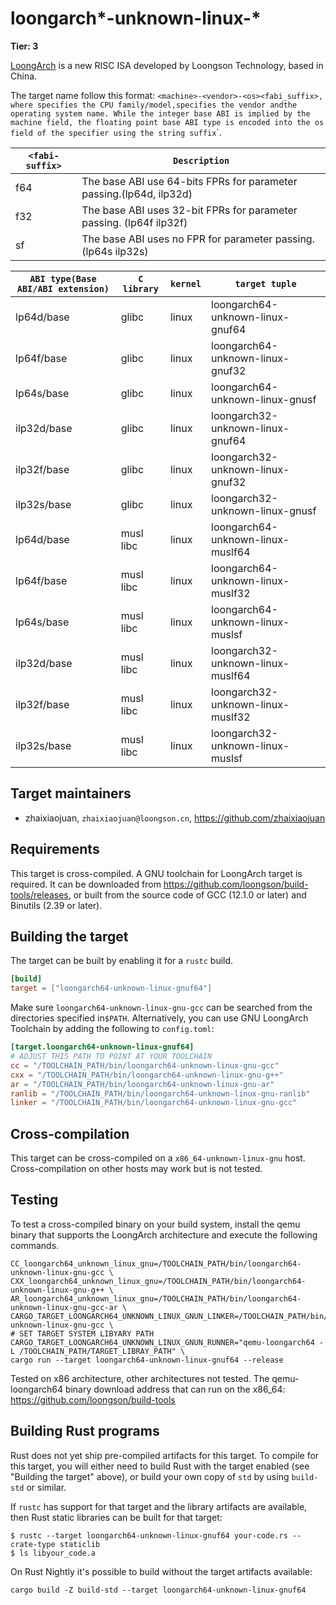 # loongarch\*-unknown-linux-\*

**Tier: 3**

[LoongArch] is a new RISC ISA developed by Loongson Technology, based in China.

[LoongArch]: https://loongson.github.io/LoongArch-Documentation/README-EN.html

The target name follow this format: `<machine>-<vendor>-<os><fabi_suffix>, where `<machine>` specifies the CPU family/model, `<vendor>` specifies the vendor and `<os>` the operating system name.
While the integer base ABI is implied by the machine field, the floating point base ABI type is encoded into the os field of the specifier using the string suffix `<fabi-suffix>`.

|    `<fabi-suffix>`     |                           `Description`                            |
|------------------------|--------------------------------------------------------------------|
|          f64           | The base ABI use 64-bits FPRs for parameter passing.(lp64d, ilp32d)|
|          f32           | The base ABI uses 32-bit FPRs for parameter passing. (lp64f ilp32f)|
|          sf            | The base ABI uses no FPR for parameter passing. (lp64s ilp32s)     |

|`ABI type(Base ABI/ABI extension)`| `C library` | `kernel` |          `target tuple`          |
|----------------------------------|-------------|----------|----------------------------------|
|           lp64d/base             |   glibc     |  linux   | loongarch64-unknown-linux-gnuf64 |
|           lp64f/base             |   glibc     |  linux   | loongarch64-unknown-linux-gnuf32 |
|           lp64s/base             |   glibc     |  linux   | loongarch64-unknown-linux-gnusf  |
|           ilp32d/base            |   glibc     |  linux   | loongarch32-unknown-linux-gnuf64 |
|           ilp32f/base            |   glibc     |  linux   | loongarch32-unknown-linux-gnuf32 |
|           ilp32s/base            |   glibc     |  linux   | loongarch32-unknown-linux-gnusf  |
|           lp64d/base             |  musl libc  |  linux   | loongarch64-unknown-linux-muslf64|
|           lp64f/base             |  musl libc  |  linux   | loongarch64-unknown-linux-muslf32|
|           lp64s/base             |  musl libc  |  linux   | loongarch64-unknown-linux-muslsf |
|           ilp32d/base            |  musl libc  |  linux   | loongarch32-unknown-linux-muslf64|
|           ilp32f/base            |  musl libc  |  linux   | loongarch32-unknown-linux-muslf32|
|           ilp32s/base            |  musl libc  |  linux   | loongarch32-unknown-linux-muslsf |

## Target maintainers

- zhaixiaojuan, `zhaixiaojuan@loongson.cn`, https://github.com/zhaixiaojuan

## Requirements

This target is cross-compiled.
A GNU toolchain for LoongArch target is required.  It can be downloaded from https://github.com/loongson/build-tools/releases, or built from the source code of GCC (12.1.0 or later) and Binutils (2.39 or later).

## Building the target

The target can be built by enabling it for a `rustc` build.

```toml
[build]
target = ["loongarch64-unknown-linux-gnuf64"]
```

Make sure `loongarch64-unknown-linux-gnu-gcc` can be searched from the directories specified in`$PATH`. Alternatively, you can use GNU LoongArch Toolchain by adding the following to `config.toml`:

```toml
[target.loongarch64-unknown-linux-gnuf64]
# ADJUST THIS PATH TO POINT AT YOUR TOOLCHAIN
cc = "/TOOLCHAIN_PATH/bin/loongarch64-unknown-linux-gnu-gcc"
cxx = "/TOOLCHAIN_PATH/bin/loongarch64-unknown-linux-gnu-g++"
ar = "/TOOLCHAIN_PATH/bin/loongarch64-unknown-linux-gnu-ar"
ranlib = "/TOOLCHAIN_PATH/bin/loongarch64-unknown-linux-gnu-ranlib"
linker = "/TOOLCHAIN_PATH/bin/loongarch64-unknown-linux-gnu-gcc"
```

## Cross-compilation

This target can be cross-compiled on a `x86_64-unknown-linux-gnu` host. Cross-compilation on other hosts may work but is not tested.

## Testing
To test a cross-compiled binary on your build system, install the qemu binary that supports the LoongArch architecture and execute the following commands.
```text
CC_loongarch64_unknown_linux_gnu=/TOOLCHAIN_PATH/bin/loongarch64-unknown-linux-gnu-gcc \
CXX_loongarch64_unknown_linux_gnu=/TOOLCHAIN_PATH/bin/loongarch64-unknown-linux-gnu-g++ \
AR_loongarch64_unknown_linux_gnu=/TOOLCHAIN_PATH/bin/loongarch64-unknown-linux-gnu-gcc-ar \
CARGO_TARGET_LOONGARCH64_UNKNOWN_LINUX_GNUN_LINKER=/TOOLCHAIN_PATH/bin/loongarch64-unknown-linux-gnu-gcc \
# SET TARGET SYSTEM LIBYARY PATH
CARGO_TARGET_LOONGARCH64_UNKNOWN_LINUX_GNUN_RUNNER="qemu-loongarch64 -L /TOOLCHAIN_PATH/TARGET_LIBRAY_PATH" \
cargo run --target loongarch64-unknown-linux-gnuf64 --release
```
Tested on x86 architecture, other architectures not tested.
The qemu-loongarch64 binary download address that can run on the x86_64: https://github.com/loongson/build-tools


## Building Rust programs

Rust does not yet ship pre-compiled artifacts for this target. To compile for this target, you will either need to build Rust with the target enabled (see "Building the target" above), or build your own copy of `std` by using `build-std` or similar.

If `rustc` has support for that target and the library artifacts are available, then Rust static libraries can be built for that target:

```shell
$ rustc --target loongarch64-unknown-linux-gnuf64 your-code.rs --crate-type staticlib
$ ls libyour_code.a
```

On Rust Nightly it's possible to build without the target artifacts available:

```text
cargo build -Z build-std --target loongarch64-unknown-linux-gnuf64
```
